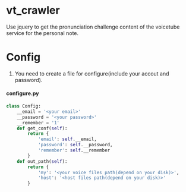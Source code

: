 # vt_crawler
Use jquery to get the pronunciation challenge content of the voicetube service for the personal note.

# Config
1. You need to create a file for configure(include your accout and password).
#### configure.py
```python
class Config:
    __email = '<your email>'
    __password = '<your password>'
    __remember = '1'
    def get_conf(self):
        return {
            'email': self.__email,
            'password': self.__password,
            'remember': self.__remember
        }
    def out_path(self):
        return {
            'my': '<your voice files path(depend on your disk)>',
            'host': '<host files path(depend on your disk)>'
        }
```
